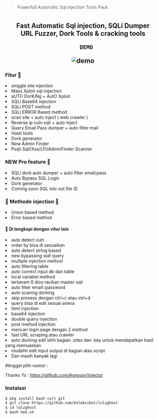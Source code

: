 > Powerfull Automatic Sql injection Tools Pack

<h1 align="center">
   <h2 align="center">Fast Automatic Sql injection, SQLi Dumper<br>URL Fuzzer, Dork Tools & cracking tools

      DEMO
![demo](https://user-images.githubusercontent.com/94370774/148842842-744a39be-621b-4064-a5ba-503c051dbe6b.jpg)

### Fitur 💉
<li> singgle site injection
<li> Mass Xploit sql-injection
<li> aUTO DorKiNg + AutO Xploit
<li> SQLi Base64 injection
<li> SQLi POST method
<li> SQLi ERROR Based method
<li> scan site + auto inject ( web crawler )
<li> Reverse ip vuln sqli + auto inject
<li> Query Email Pass dumper + auto filter mail
<li> Hash tools
<li> Dork generator
<li> New Admin Finder
<li> Psqli Sqli/Xss/LFI/AdminFinder Scanner
  
### NEW Pro feature 💉
<li> SQLi dork auto dumper + auto filter email;pass
<li> Auto Bypass SQL Login
<li> Dork generator
<li> Coming soon SQL into out file 😞
  
### 📌 Methode injection 💉
<li> Union based method
<li> Error based method
  
#### 📌 Di lengkapi dengan vitur lain 
<li> auto detect vuln
<li> order by bisa di sesuaikan
<li> auto detect string based
<li> new bypassing waf query
<li> multiple injection method
<li> auto filtering table
<li> auto correct input db dan table
<li> local variabel method
<li> tertanam 6 dios racikan master sqli
<li> auto filter email::password
<li> auto scaning dorking
<li> skip prosess dengan ctrl+c atau ctrl+d
<li> query bisa di edit sesuai selera
<li> html injection
<li> base64 injection
<li> double query injection
<li> post method injection
<li> mencari login page dengan 2 method
<li> fast URL scraping atau crawler
<li> auto dorking edit lahh bagian .sites dan .key untuk mendapatkan hasil yang memuaskan
<li> mudahh edit input output di bagian atas script
<li> Dan masih banyak lagi

#tinggal pilih nomor : 

Thanks To : https://github.com/Agressiv1njector

### Instalasi
  ```bash
$ pkg install bash curl git
$ git clone https://github.com/koleksibot/lulzghost
$ cd lulzghost
$ bash hek.sh
